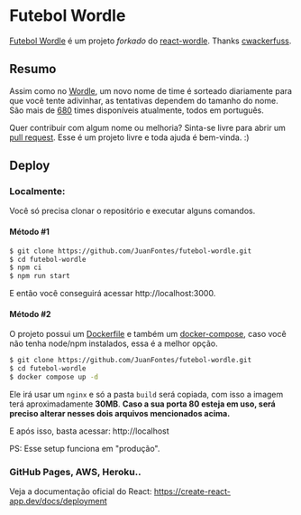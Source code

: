 
# Futebol Wordle

[Futebol Wordle](https://juanfontes.github.io/futebol-wordle/) é um projeto _forkado_ do [react-wordle](https://github.com/cwackerfuss/react-wordle). Thanks [cwackerfuss](https://github.com/cwackerfuss).

## Resumo

Assim como no [Wordle](https://www.nytimes.com/games/wordle/index.html), um novo nome de time é sorteado diariamente para que você tente adivinhar, as tentativas dependem do tamanho do nome. São mais de [680](https://github.com/JuanFontes/futebol-wordle/blob/main/src/constants/wordlist.ts) times disponíveis atualmente, todos em português.

Quer contribuir com algum nome ou melhoria? Sinta-se livre para abrir um [pull request](https://github.com/JuanFontes/futebol-wordle/pulls). Esse é um projeto livre e toda ajuda é bem-vinda. :)
  
## Deploy

### Localmente:

Você só precisa clonar o repositório e executar alguns comandos.
  
#### Método #1

```bash
$ git clone https://github.com/JuanFontes/futebol-wordle.git
$ cd futebol-wordle
$ npm ci
$ npm run start
```
E então você conseguirá acessar http://localhost:3000.

#### Método #2
O projeto possui um [Dockerfile](https://github.com/JuanFontes/futebol-wordle/blob/main/Dockerfile) e também um [docker-compose](https://github.com/JuanFontes/futebol-wordle/blob/main/docker-compose.yaml), caso você não tenha node/npm instalados, essa é a melhor opção.

```bash
$ git clone https://github.com/JuanFontes/futebol-wordle.git
$ cd futebol-wordle
$ docker compose up -d
```
Ele irá usar um `nginx` e só a pasta  `build` será copiada, com isso a imagem terá aproximadamente **30MB**. **Caso a sua porta 80 esteja em uso, será preciso alterar nesses dois arquivos mencionados acima.**

E após isso, basta acessar: http://localhost

PS: Esse setup funciona em "produção".

### GitHub Pages, AWS, Heroku..

Veja a documentação oficial do React: https://create-react-app.dev/docs/deployment
